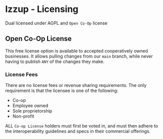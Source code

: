 # Izzup - Licensing

Dual licensed under AGPL and `Open Co-Op` license

## Open Co-Op License

This free license option is available to accepted cooperatively owned businesses. It allows pulling changes from our `main` branch, while never having to publish `ANY` of the changes they make.

### License Fees

There are no license fees or revenue sharing requirements. The only requirement is that the licensee is one of the following:

* Co-op
* Employee owned
* Sole proprietorship
* Non-profit

ALL `Co-op License` holders must first be voted in, and must then adhere to the interoperability guidelines and specs in their commercial offerings.
